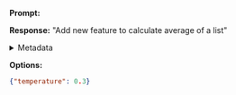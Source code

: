 **Prompt:**



**Response:**
"Add new feature to calculate average of a list"

<details><summary>Metadata</summary>

- Duration: 1229 ms
- Datetime: 2023-08-14T20:44:39.358540
- Model: gpt-3.5-turbo-0613

</details>

**Options:**
```json
{"temperature": 0.3}
```


